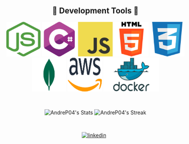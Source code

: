 <div align="center">
  
## 🔨 Development Tools 🔨

<img src="Assets/NodeJs.png" width=93.81 height=93.81> <img src="Assets/C-sharp.png" width=93.81 height=93.81> <img src="Assets/JavaScript.png" width=93.81 height=93.81> <img src="Assets/html.png" width=93.81 height=93.81> <img src="Assets/CSS.png" width=93.81 height=93.81> <img src="Assets/Mongo.png" width=93.81 height=93.81> <img src="Assets/aws.png" width=93.81 height=93.81> <img src="Assets/DockerLogo.png" width=150.81 height=93.81>

</div>  

<br style="line-height: 3em;">

<div align="center">
  
![AndreP04's Stats](https://github-readme-stats.vercel.app/api?username=AndreP04&theme=algolia&show_icons=true&hide_border=true&count_private=true)
![AndreP04's Streak](https://github-readme-streak-stats.herokuapp.com/?user=AndreP04&theme=algolia&hide_border=true)

<br style="line-height: 3em;">

<p align="center">
  <a href="https://www.linkedin.com/in/andre-pretorius-680592285/"><img src='https://upload.wikimedia.org/wikipedia/commons/c/ca/LinkedIn_logo_initials.png' alt='linkedin' height='40'></a>&nbsp;&nbsp;
</p>
